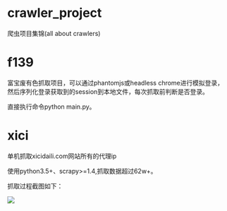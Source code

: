 # crawler_project
爬虫项目集锦(all about crawlers)

# f139
富宝废有色抓取项目，可以通过phantomjs或headless chrome进行模拟登录，然后序列化登录获取到的session到本地文件，每次抓取前判断是否登录。

直接执行命令python main.py。

# xici

单机抓取xicidaili.com网站所有的代理ip

使用python3.5+、scrapy>=1.4,抓取数据超过62w+。

抓取过程截图如下：

![](https://github.com/feng-hui/crawler_project/blob/master/xici/crawler_process.png)